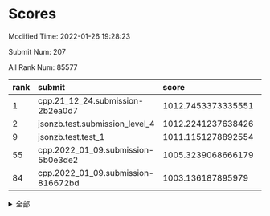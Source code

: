 # Scores

Modified Time: 2022-01-26 19:28:23

Submit Num: 207

All Rank Num: 85577

| rank |               submit               |       score        |       sigma        | pk_num |
| :--- | :--------------------------------- | :----------------- | :----------------- | :----- |
| 1    | cpp.21_12_24.submission-2b2ea0d7   | 1012.7453373335551 | 0.8112792505711316 | 1655   |
| 2    | jsonzb.test.submission_level_4     | 1012.2241237638426 | 0.8159564856830592 | 1655   |
| 9    | jsonzb.test.test_1                 | 1011.1151278892554 | 0.7999039755694133 | 1652   |
| 55   | cpp.2022_01_09.submission-5b0e3de2 | 1005.3239068666179 | 0.709933626691415  | 1655   |
| 84   | cpp.2022_01_09.submission-816672bd | 1003.136187895979  | 0.7287995512746092 | 1653   |


<details>
<summary>全部</summary>

| rank |                 submit                 |       score        |       sigma        | pk_num |
| :--- | :------------------------------------- | :----------------- | :----------------- | :----- |
| 1    | cpp.21_12_24.submission-2b2ea0d7       | 1012.7453373335551 | 0.8112792505711316 | 1655   |
| 2    | jsonzb.test.submission_level_4         | 1012.2241237638426 | 0.8159564856830592 | 1655   |
| 3    | gobigger.level_3.submission_level_3_24 | 1011.3692821473886 | 0.7837497777138352 | 1656   |
| 4    | gobigger.level_3.submission_level_3_16 | 1011.3337782811725 | 0.7650454985654951 | 1649   |
| 5    | gobigger.level_3.submission_level_3_32 | 1011.1761967538059 | 0.775308441149077  | 1653   |
| 6    | gobigger.level_3.submission_level_3_22 | 1011.1598129371329 | 0.7630073571371795 | 1659   |
| 7    | gobigger.level_3.submission_level_3_40 | 1011.1325479351893 | 0.7875222906153139 | 1662   |
| 8    | gobigger.level_3.submission_level_3_43 | 1011.1192777588977 | 0.7700374802849609 | 1654   |
| 9    | jsonzb.test.test_1                     | 1011.1151278892554 | 0.7999039755694133 | 1652   |
| 10   | gobigger.level_3.submission_level_3_7  | 1010.9186847171603 | 0.7864097021637828 | 1653   |
| 11   | gobigger.level_3.submission_level_3_26 | 1010.9123507752046 | 0.7685676392007406 | 1645   |
| 12   | gobigger.level_3.submission_level_3_10 | 1010.8468571214501 | 0.7535535102197825 | 1653   |
| 13   | gobigger.level_3.submission_level_3_0  | 1010.8029491997896 | 0.7652609079145555 | 1649   |
| 14   | gobigger.level_3.submission_level_3_29 | 1010.5384773117094 | 0.7619031136327549 | 1653   |
| 15   | gobigger.level_3.submission_level_3_14 | 1010.5239761522456 | 0.7394581897440898 | 1651   |
| 16   | gobigger.level_3.submission_level_3_49 | 1010.5236121528304 | 0.7569406192959126 | 1657   |
| 17   | gobigger.level_3.submission_level_3_46 | 1010.403826939105  | 0.7672819282331699 | 1650   |
| 18   | gobigger.level_3.submission_level_3_23 | 1010.3925795324484 | 0.773281307586726  | 1656   |
| 19   | gobigger.level_3.submission_level_3_48 | 1010.3721935534076 | 0.7675332554915938 | 1652   |
| 20   | gobigger.level_3.submission_level_3_34 | 1010.2414179482549 | 0.7513623820063098 | 1655   |
| 21   | gobigger.level_3.submission_level_3_39 | 1010.2093655230375 | 0.7586149165724796 | 1656   |
| 22   | gobigger.level_3.submission_level_3_19 | 1010.1996712202538 | 0.7582705973305901 | 1657   |
| 23   | gobigger.level_3.submission_level_3_18 | 1010.1974439992871 | 0.7775465326548734 | 1658   |
| 24   | gobigger.level_3.submission_level_3_2  | 1010.1325808813409 | 0.7718348911449662 | 1659   |
| 25   | gobigger.level_3.submission_level_3_3  | 1010.0786987205189 | 0.7675572186473131 | 1651   |
| 26   | gobigger.level_3.submission_level_3_42 | 1010.0484516647756 | 0.7540145229329915 | 1652   |
| 27   | gobigger.level_3.submission_level_3_31 | 1010.0369822885139 | 0.7645393076159822 | 1655   |
| 28   | gobigger.level_3.submission_level_3_4  | 1009.9380290762756 | 0.7522320339303146 | 1653   |
| 29   | gobigger.level_3.submission_level_3_5  | 1009.9112013169106 | 0.7727052349626942 | 1650   |
| 30   | gobigger.level_3.submission_level_3_33 | 1009.7681039276381 | 0.7656682219081894 | 1654   |
| 31   | gobigger.level_3.submission_level_3_20 | 1009.7300585334468 | 0.7537128395405807 | 1655   |
| 32   | gobigger.level_3.submission_level_3_15 | 1009.7260779824844 | 0.7434159961315236 | 1658   |
| 33   | gobigger.level_3.submission_level_3_9  | 1009.6646805451195 | 0.7475171332503182 | 1657   |
| 34   | gobigger.level_3.submission_level_3_11 | 1009.639688954646  | 0.7558607096485443 | 1652   |
| 35   | gobigger.level_3.submission_level_3_41 | 1009.6129691784028 | 0.7794462615062548 | 1659   |
| 36   | gobigger.level_3.submission_level_3_6  | 1009.6015028839798 | 0.753831796262499  | 1656   |
| 37   | gobigger.level_3.submission_level_3_13 | 1009.5971354481638 | 0.7442549252743361 | 1654   |
| 38   | gobigger.level_3.submission_level_3_1  | 1009.545824782071  | 0.7488421798002995 | 1658   |
| 39   | gobigger.level_3.submission_level_3_12 | 1009.5421109146886 | 0.751337585000849  | 1656   |
| 40   | gobigger.level_3.submission_level_3_36 | 1009.5325828987721 | 0.75261365243013   | 1654   |
| 41   | gobigger.level_3.submission_level_3_38 | 1009.5165966963003 | 0.7397925297318693 | 1660   |
| 42   | gobigger.level_3.submission_level_3_47 | 1009.5121436650695 | 0.7536760550221652 | 1658   |
| 43   | gobigger.level_3.submission_level_3_28 | 1009.3599892597285 | 0.7494320488375021 | 1656   |
| 44   | gobigger.level_3.submission_level_3_27 | 1009.3185456371518 | 0.7371447678694987 | 1653   |
| 45   | gobigger.level_3.submission_level_3_8  | 1009.2949126672962 | 0.7334020146620719 | 1653   |
| 46   | gobigger.level_3.submission_level_3_30 | 1009.2644683643487 | 0.7671871167396929 | 1652   |
| 47   | gobigger.level_3.submission_level_3_25 | 1009.2431643645838 | 0.7315781360007872 | 1657   |
| 48   | gobigger.level_3.submission_level_3_35 | 1009.1897501293641 | 0.7365876537675581 | 1655   |
| 49   | gobigger.level_3.submission_level_3_21 | 1009.0773625472498 | 0.7534495764167035 | 1653   |
| 50   | gobigger.level_3.submission_level_3_45 | 1008.9130405473495 | 0.7350765039701694 | 1656   |
| 51   | gobigger.level_3.submission_level_3_17 | 1008.8804772037437 | 0.745851484980661  | 1651   |
| 52   | gobigger.level_3.submission_level_3_44 | 1008.8640887886555 | 0.7680435717375172 | 1659   |
| 53   | gobigger.level_3.submission_level_3_37 | 1007.932394967424  | 0.7624459008251804 | 1652   |
| 54   | gobigger.level_1.submission_level_1_36 | 1006.0488669929308 | 0.723749865943328  | 1652   |
| 55   | cpp.2022_01_09.submission-5b0e3de2     | 1005.3239068666179 | 0.709933626691415  | 1655   |
| 56   | gobigger.level_1.submission_level_1_22 | 1005.0168841601666 | 0.7272068701346379 | 1654   |
| 57   | gobigger.level_1.submission_level_1_27 | 1004.5723950070582 | 0.7270001177925097 | 1651   |
| 58   | gobigger.level_1.submission_level_1_25 | 1004.5538417711193 | 0.7239058546364514 | 1653   |
| 59   | gobigger.level_1.submission_level_1_40 | 1004.4216936905342 | 0.7166776174370139 | 1652   |
| 60   | gobigger.level_1.submission_level_1_6  | 1004.3484945492514 | 0.7130380104568881 | 1655   |
| 61   | gobigger.level_1.submission_level_1_42 | 1004.2035888412647 | 0.7074484970076375 | 1655   |
| 62   | gobigger.level_1.submission_level_1_7  | 1004.1352036763816 | 0.731033169628078  | 1651   |
| 63   | gobigger.level_1.submission_level_1_23 | 1004.0210224719564 | 0.7128460193185518 | 1651   |
| 64   | gobigger.level_1.submission_level_1_13 | 1003.9234261319634 | 0.7165935928146453 | 1654   |
| 65   | gobigger.level_1.submission_level_1_9  | 1003.9055402215597 | 0.7148960000569038 | 1659   |
| 66   | gobigger.level_1.submission_level_1_32 | 1003.8578944177397 | 0.7250564354352091 | 1651   |
| 67   | gobigger.level_1.submission_level_1_16 | 1003.7750884883565 | 0.7220632178557768 | 1651   |
| 68   | gobigger.level_1.submission_level_1_47 | 1003.7005232843158 | 0.723957663733028  | 1653   |
| 69   | gobigger.level_1.submission_level_1_34 | 1003.6581458346756 | 0.7136761268254272 | 1650   |
| 70   | gobigger.level_1.submission_level_1_24 | 1003.5710583566683 | 0.7225579844464801 | 1656   |
| 71   | gobigger.level_1.submission_level_1_18 | 1003.4557431972089 | 0.7135869602434698 | 1651   |
| 72   | gobigger.level_1.submission_level_1_20 | 1003.446985306549  | 0.7175754041170491 | 1649   |
| 73   | gobigger.level_1.submission_level_1_46 | 1003.3836001577047 | 0.7210675707090008 | 1655   |
| 74   | gobigger.level_1.submission_level_1_39 | 1003.3763677871103 | 0.706418059761929  | 1650   |
| 75   | gobigger.level_1.submission_level_1_29 | 1003.3738351706136 | 0.7095505637361127 | 1653   |
| 76   | gobigger.level_1.submission_level_1_26 | 1003.3633484649839 | 0.7099245745191624 | 1652   |
| 77   | gobigger.level_1.submission_level_1_14 | 1003.3423172408375 | 0.7178121968189716 | 1653   |
| 78   | gobigger.level_1.submission_level_1_43 | 1003.3414940163593 | 0.7003934628677597 | 1656   |
| 79   | gobigger.level_1.submission_level_1_0  | 1003.2814874554938 | 0.7228577625743472 | 1658   |
| 80   | gobigger.level_1.submission_level_1_38 | 1003.2274888252305 | 0.7243375024480814 | 1651   |
| 81   | gobigger.level_1.submission_level_1_21 | 1003.2014908324277 | 0.719195792609595  | 1652   |
| 82   | gobigger.level_1.submission_level_1_17 | 1003.2002173798892 | 0.7173001751295576 | 1656   |
| 83   | gobigger.level_1.submission_level_1_41 | 1003.1825793086942 | 0.7248083605419431 | 1657   |
| 84   | cpp.2022_01_09.submission-816672bd     | 1003.136187895979  | 0.7287995512746092 | 1653   |
| 85   | gobigger.level_1.submission_level_1_44 | 1003.128043728053  | 0.726802954271528  | 1653   |
| 86   | gobigger.level_1.submission_level_1_19 | 1003.1065736445427 | 0.7136694769308454 | 1655   |
| 87   | gobigger.level_1.submission_level_1_1  | 1003.0341426613625 | 0.7159715169495464 | 1653   |
| 88   | gobigger.level_1.submission_level_1_31 | 1003.0037124563988 | 0.7175241853847697 | 1652   |
| 89   | gobigger.level_1.submission_level_1_45 | 1002.9900985980455 | 0.725811804859835  | 1645   |
| 90   | gobigger.level_1.submission_level_1_3  | 1002.9539458780285 | 0.7208514426072243 | 1654   |
| 91   | gobigger.level_1.submission_level_1_33 | 1002.8732566719552 | 0.7148067364661892 | 1651   |
| 92   | gobigger.level_1.submission_level_1_28 | 1002.8487376607346 | 0.7159896576820726 | 1654   |
| 93   | gobigger.level_1.submission_level_1_35 | 1002.8420635455303 | 0.714396965193535  | 1650   |
| 94   | gobigger.level_1.submission_level_1_5  | 1002.7331405885955 | 0.7143723941539548 | 1652   |
| 95   | gobigger.level_1.submission_level_1_49 | 1002.7242445084387 | 0.7085442386374119 | 1650   |
| 96   | gobigger.level_1.submission_level_1_11 | 1002.7219418833389 | 0.7196924227934393 | 1659   |
| 97   | gobigger.level_1.submission_level_1_8  | 1002.7012453911753 | 0.7146979244624919 | 1652   |
| 98   | gobigger.level_1.submission_level_1_48 | 1002.657069310535  | 0.7163910848984334 | 1651   |
| 99   | gobigger.level_1.submission_level_1_15 | 1002.6421796849437 | 0.7096608618171557 | 1656   |
| 100  | gobigger.level_1.submission_level_1_12 | 1002.5390088230336 | 0.7122351206711086 | 1656   |
| 101  | gobigger.level_1.submission_level_1_37 | 1002.4239592662843 | 0.7137730749972995 | 1653   |
| 102  | gobigger.level_1.submission_level_1_30 | 1002.4088899483031 | 0.7106386084649127 | 1652   |
| 103  | gobigger.level_1.submission_level_1_10 | 1002.3591008707216 | 0.7132677998734053 | 1657   |
| 104  | gobigger.level_1.submission_level_1_4  | 1002.1370354468839 | 0.7191699081139584 | 1656   |
| 105  | gobigger.level_1.submission_level_1_2  | 1001.9573253738339 | 0.7169030742109374 | 1651   |
| 106  | gobigger.random.submission_random_36   | 997.6929180784753  | 0.7069699293463269 | 1656   |
| 107  | gobigger.random.submission_random_2    | 997.0806594732784  | 0.712340957260395  | 1654   |
| 108  | gobigger.random.submission_random_39   | 997.012762641007   | 0.7005805800055359 | 1655   |
| 109  | gobigger.random.submission_random_5    | 996.8847883046894  | 0.7007882594590029 | 1646   |
| 110  | gobigger.random.submission_random_18   | 996.7672895665654  | 0.7055913420373573 | 1651   |
| 111  | gobigger.random.submission_random_30   | 996.5315153167467  | 0.6975965026830472 | 1647   |
| 112  | gobigger.random.submission_random_7    | 996.4602497945518  | 0.7147048860916345 | 1656   |
| 113  | gobigger.random.submission_random_3    | 996.4522233275371  | 0.7104610736811798 | 1650   |
| 114  | gobigger.random.submission_random_14   | 996.4150082223706  | 0.7093755629473472 | 1656   |
| 115  | gobigger.random.submission_random_21   | 996.362291651322   | 0.7175261220496432 | 1649   |
| 116  | gobigger.random.submission_random_32   | 996.319446854938   | 0.7151498583529474 | 1651   |
| 117  | gobigger.random.submission_random_17   | 996.3170586169994  | 0.7083250282941681 | 1655   |
| 118  | gobigger.random.submission_random_28   | 996.3165901463366  | 0.7200840434768537 | 1651   |
| 119  | gobigger.random.submission_random_0    | 996.2987517527052  | 0.7080910260668631 | 1656   |
| 120  | gobigger.random.submission_random_48   | 996.2519547100238  | 0.7145250819122673 | 1650   |
| 121  | gobigger.random.submission_random_33   | 996.2129027218856  | 0.715722496770703  | 1656   |
| 122  | gobigger.random.submission_random_1    | 996.195084540391   | 0.7106905165122522 | 1652   |
| 123  | gobigger.random.submission_random_24   | 996.1946181244125  | 0.7108698575099678 | 1654   |
| 124  | gobigger.random.submission_random_10   | 996.1494136060484  | 0.7030922363289872 | 1659   |
| 125  | gobigger.random.submission_random_19   | 996.0804690042877  | 0.7279535390313613 | 1655   |
| 126  | gobigger.random.submission_random_35   | 996.0647934056099  | 0.7051418384931687 | 1652   |
| 127  | gobigger.random.submission_random_20   | 995.968083709469   | 0.721338806304548  | 1655   |
| 128  | gobigger.random.submission_random_15   | 995.9440928253977  | 0.7232844035555775 | 1658   |
| 129  | gobigger.random.submission_random_46   | 995.8966194915166  | 0.7049815064552257 | 1652   |
| 130  | gobigger.random.submission_random_38   | 995.823181169285   | 0.7044421551893402 | 1654   |
| 131  | gobigger.random.submission_random_11   | 995.7454632630789  | 0.7121558627784018 | 1658   |
| 132  | gobigger.random.submission_random_23   | 995.7001277793489  | 0.714276474068117  | 1651   |
| 133  | gobigger.random.submission_random_12   | 995.6364857204862  | 0.7164184559147683 | 1660   |
| 134  | gobigger.random.submission_random_22   | 995.6288161039782  | 0.707959443625965  | 1651   |
| 135  | gobigger.random.submission_random_41   | 995.6009138019191  | 0.7211434670944501 | 1657   |
| 136  | gobigger.random.submission_random_29   | 995.5698962050818  | 0.7049298997432596 | 1660   |
| 137  | gobigger.random.submission_random_27   | 995.5663062423409  | 0.7294512746090429 | 1650   |
| 138  | gobigger.random.submission_random_45   | 995.5520180142003  | 0.7191743712650768 | 1657   |
| 139  | gobigger.random.submission_random_37   | 995.5460339305398  | 0.7121416519286861 | 1653   |
| 140  | gobigger.random.submission_random_6    | 995.5211438096527  | 0.7268636685521218 | 1652   |
| 141  | gobigger.random.submission_random_34   | 995.5202066897401  | 0.7040037091412189 | 1650   |
| 142  | gobigger.random.submission_random_9    | 995.5069260252246  | 0.7200082445311378 | 1648   |
| 143  | gobigger.random.submission_random_13   | 995.5056538983089  | 0.717805054010172  | 1655   |
| 144  | gobigger.random.submission_random_16   | 995.4127550525864  | 0.7201717037172816 | 1658   |
| 145  | gobigger.random.submission_random_25   | 995.3710685595235  | 0.7180964884345999 | 1652   |
| 146  | gobigger.random.submission_random_42   | 995.3460755215077  | 0.7224276336447758 | 1656   |
| 147  | gobigger.random.submission_random_8    | 995.3096712807431  | 0.7062165566057688 | 1656   |
| 148  | gobigger.random.submission_random_4    | 995.2309604709496  | 0.722929552823685  | 1657   |
| 149  | gobigger.random.submission_random_49   | 995.1814553887739  | 0.7025261357156553 | 1658   |
| 150  | gobigger.random.submission_random_47   | 995.1701243454025  | 0.7294208638124227 | 1652   |
| 151  | gobigger.random.submission_random_43   | 995.1249702705674  | 0.7124715421974162 | 1655   |
| 152  | gobigger.random.submission_random_26   | 995.1219107687592  | 0.7142960768454123 | 1649   |
| 153  | gobigger.random.submission_random_40   | 995.0435130702955  | 0.7231595924342813 | 1652   |
| 154  | gobigger.random.submission_random_44   | 994.5426475527465  | 0.710531404610685  | 1659   |
| 155  | gobigger.random.submission_random_31   | 994.5425542893548  | 0.7235799512511176 | 1656   |
| 156  | gobigger.level_2.submission_level_2_39 | 994.0220199864443  | 0.7380462454576446 | 1657   |
| 157  | gobigger.level_2.submission_level_2_7  | 993.8379266138237  | 0.7234996956439966 | 1652   |
| 158  | gobigger.level_2.submission_level_2_25 | 993.6774778576305  | 0.7282316291049439 | 1654   |
| 159  | gobigger.level_2.submission_level_2_31 | 993.5478760552509  | 0.7202660666129567 | 1652   |
| 160  | gobigger.level_2.submission_level_2_15 | 993.0548179242458  | 0.7194190836919204 | 1656   |
| 161  | gobigger.level_2.submission_level_2_4  | 993.052100653983   | 0.735665273278113  | 1656   |
| 162  | gobigger.level_2.submission_level_2_3  | 993.0343475082465  | 0.7359683485427755 | 1653   |
| 163  | gobigger.level_2.submission_level_2_11 | 993.0033444632645  | 0.7434253797719006 | 1654   |
| 164  | gobigger.level_2.submission_level_2_32 | 992.950867338404   | 0.7388618300893762 | 1654   |
| 165  | gobigger.level_2.submission_level_2_22 | 992.7534296650489  | 0.7607425098508738 | 1654   |
| 166  | gobigger.level_2.submission_level_2_16 | 992.7092581720767  | 0.7360066325806461 | 1653   |
| 167  | gobigger.level_2.submission_level_2_5  | 992.666976175345   | 0.7491664395961023 | 1650   |
| 168  | gobigger.level_2.submission_level_2_13 | 992.5284945872864  | 0.7432508039627458 | 1647   |
| 169  | gobigger.level_2.submission_level_2_24 | 992.5146185808101  | 0.7540410269134862 | 1654   |
| 170  | gobigger.level_2.submission_level_2_46 | 992.4813447717656  | 0.7384214199169274 | 1651   |
| 171  | gobigger.level_2.submission_level_2_49 | 992.4803128122675  | 0.7527129144539914 | 1657   |
| 172  | gobigger.level_2.submission_level_2_19 | 992.2999734685932  | 0.7543794316712038 | 1655   |
| 173  | gobigger.level_2.submission_level_2_17 | 992.2764989894647  | 0.7424382319012451 | 1659   |
| 174  | gobigger.level_2.submission_level_2_14 | 992.2494054798     | 0.7374039994566767 | 1658   |
| 175  | gobigger.level_2.submission_level_2_43 | 992.1885199863837  | 0.7360007342559579 | 1652   |
| 176  | gobigger.level_2.submission_level_2_29 | 992.1624809166449  | 0.7317179878342668 | 1654   |
| 177  | gobigger.level_2.submission_level_2_40 | 992.0840055747295  | 0.7635719608246009 | 1650   |
| 178  | gobigger.level_2.submission_level_2_35 | 992.0468892084441  | 0.7583715228567802 | 1648   |
| 179  | gobigger.level_2.submission_level_2_48 | 991.937488372664   | 0.7371708995301067 | 1653   |
| 180  | gobigger.level_2.submission_level_2_41 | 991.8929547180287  | 0.7391160015765664 | 1653   |
| 181  | gobigger.level_2.submission_level_2_8  | 991.8761290951383  | 0.7557531998774779 | 1655   |
| 182  | gobigger.level_2.submission_level_2_10 | 991.8523664285049  | 0.7489100523402679 | 1649   |
| 183  | gobigger.level_2.submission_level_2_33 | 991.8192295036107  | 0.7414223289754696 | 1654   |
| 184  | gobigger.level_2.submission_level_2_26 | 991.7452850577178  | 0.7498674399071492 | 1658   |
| 185  | gobigger.level_2.submission_level_2_6  | 991.6326604524581  | 0.7669892401193995 | 1651   |
| 186  | gobigger.level_2.submission_level_2_0  | 991.607127506847   | 0.7583086472001286 | 1655   |
| 187  | gobigger.level_2.submission_level_2_9  | 991.5857735865338  | 0.7421518451370228 | 1653   |
| 188  | gobigger.level_2.submission_level_2_42 | 991.4891250493858  | 0.7576912290433282 | 1655   |
| 189  | gobigger.level_2.submission_level_2_1  | 991.4661068889435  | 0.7318014837329537 | 1652   |
| 190  | gobigger.level_2.submission_level_2_18 | 991.3385316929966  | 0.7342089416501364 | 1652   |
| 191  | gobigger.level_2.submission_level_2_34 | 991.3147082593633  | 0.7868312166858351 | 1653   |
| 192  | gobigger.level_2.submission_level_2_37 | 991.1534309447336  | 0.7516359588545015 | 1653   |
| 193  | gobigger.level_2.submission_level_2_23 | 991.1450222641186  | 0.7713559926698482 | 1660   |
| 194  | gobigger.level_2.submission_level_2_28 | 991.1351697699994  | 0.748822796508414  | 1655   |
| 195  | gobigger.level_2.submission_level_2_38 | 991.1047308014903  | 0.741378028464718  | 1653   |
| 196  | gobigger.level_2.submission_level_2_2  | 991.1043241701326  | 0.7513967666417962 | 1654   |
| 197  | gobigger.level_2.submission_level_2_27 | 991.0376882646169  | 0.7593924974531109 | 1655   |
| 198  | gobigger.level_2.submission_level_2_36 | 990.701696712834   | 0.7769641718954596 | 1650   |
| 199  | gobigger.level_2.submission_level_2_45 | 990.6816562322336  | 0.764372460656605  | 1654   |
| 200  | gobigger.level_2.submission_level_2_20 | 990.6781954837937  | 0.7470975896232697 | 1650   |
| 201  | gobigger.level_2.submission_level_2_21 | 990.5522848455005  | 0.7543861116580985 | 1650   |
| 202  | gobigger.level_2.submission_level_2_12 | 990.5389258429432  | 0.7567984446676863 | 1650   |
| 203  | gobigger.level_2.submission_level_2_44 | 990.4306183983595  | 0.766511425612952  | 1653   |
| 204  | gobigger.level_2.submission_level_2_30 | 990.3569583762121  | 0.7470731107705036 | 1654   |
| 205  | gobigger.level_2.submission_level_2_47 | 990.1524396822106  | 0.7744637255864119 | 1653   |
| 206  | gobigger.none.submission_none_0        | 978.0057093017414  | 1.32719993726709   | 1653   |
| 207  | gobigger.none.submission_none_1        | 975.3855367480847  | 1.5551709074309212 | 1650   |

</details>